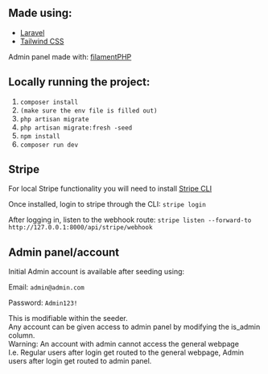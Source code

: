 ## Made using:

-   [Laravel](https://laravel.com/)
-   [Tailwind CSS](https://tailwindcss.com/)

Admin panel made with: [filamentPHP](https://filamentphp.com/)


## Locally running the project:

1. `composer install`
2. `(make sure the env file is filled out)`
3. `php artisan migrate`
4. `php artisan migrate:fresh -seed`
5. `npm install`
6. `composer run dev`


## Stripe

For local Stripe functionality you will need to install [Stripe CLI](https://docs.stripe.com/stripe-cli/install)

Once installed, login to stripe through the CLI:
`stripe login`

After logging in, listen to the webhook route:
`stripe listen --forward-to http://127.0.0.1:8000/api/stripe/webhook`


## Admin panel/account

Initial Admin account is available after seeding using: </br>

Email: `admin@admin.com`

Password: `Admin123!`

This is modifiable within the seeder. </br>
Any account can be given access to admin panel by modifying the is_admin column. </br>
Warning: An account with admin cannot access the general webpage </br>
I.e. Regular users after login get routed to the general webpage, Admin users after login get routed to admin panel. </br>